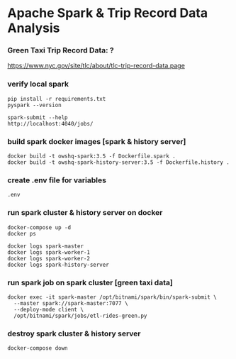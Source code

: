 # Apache Spark & Trip Record Data Analysis

### Green Taxi Trip Record Data: ?

https://www.nyc.gov/site/tlc/about/tlc-trip-record-data.page

### verify local spark
```shell
pip install -r requirements.txt
pyspark --version

spark-submit --help
http://localhost:4040/jobs/
```

### build spark docker images [spark & history server]
```shell
docker build -t owshq-spark:3.5 -f Dockerfile.spark . 
docker build -t owshq-spark-history-server:3.5 -f Dockerfile.history .
```

### create .env file for variables
```shell
.env 
```

### run spark cluster & history server on docker
```shell
docker-compose up -d
docker ps

docker logs spark-master
docker logs spark-worker-1
docker logs spark-worker-2
docker logs spark-history-server
```

### run spark job on spark cluster [green taxi data]
```shell
docker exec -it spark-master /opt/bitnami/spark/bin/spark-submit \
  --master spark://spark-master:7077 \
  --deploy-mode client \
  /opt/bitnami/spark/jobs/etl-rides-green.py
```


### destroy spark cluster & history server
```shell
docker-compose down
```